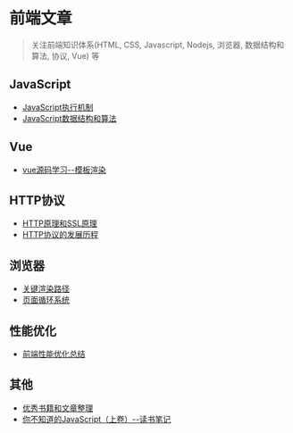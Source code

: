 前端文章
============
> 关注前端知识体系(HTML, CSS, Javascript, Nodejs, 浏览器, 数据结构和算法, 协议, Vue) 等

## JavaScript
* [JavaScript执行机制](https://github.com/zoro-web/blog/issues/12)
* [JavaScript数据结构和算法](https://github.com/zoro-web/blog/issues/4)

## Vue
* [vue源码学习--模板渲染](https://github.com/zoro-web/blog/issues/5)

## HTTP协议
* [HTTP原理和SSL原理](https://github.com/zoro-web/blog/issues/3)
* [HTTP协议的发展历程](https://github.com/zoro-web/blog/issues/13)

## 浏览器
* [关键渲染路径](https://github.com/zoro-web/blog/issues/8)
* [页面循环系统](https://github.com/zoro-web/blog/issues/10)

## 性能优化
* [前端性能优化总结](https://github.com/zoro-web/blog/issues/11)

## 其他
* [优秀书籍和文章整理](https://github.com/zoro-web/blog/issues/9)
* [你不知道的JavaScript（上卷）--读书笔记](https://github.com/zoro-web/blog/issues/6)
